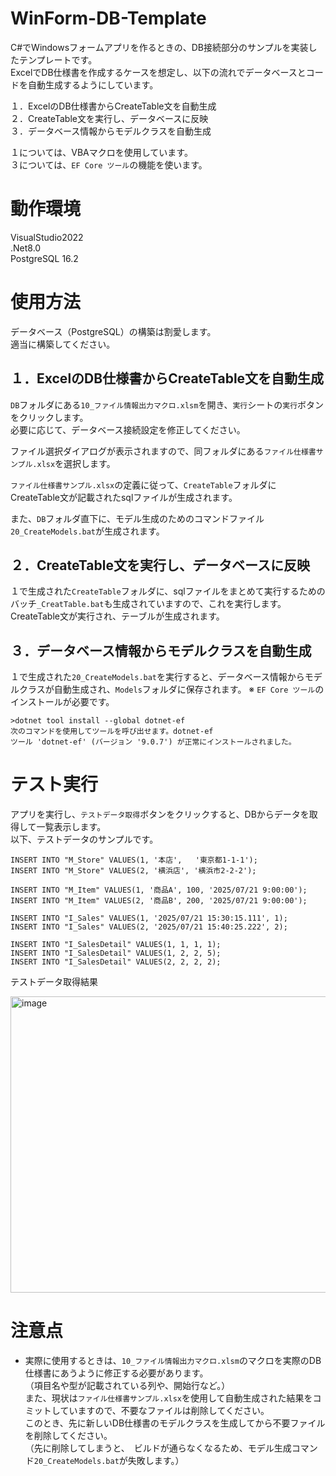 # WinForm-DB-Template
C#でWindowsフォームアプリを作るときの、DB接続部分のサンプルを実装したテンプレートです。  
ExcelでDB仕様書を作成するケースを想定し、以下の流れでデータベースとコードを自動生成するようにしています。  

１．ExcelのDB仕様書からCreateTable文を自動生成  
２．CreateTable文を実行し、データベースに反映  
３．データベース情報からモデルクラスを自動生成  

１については、VBAマクロを使用しています。  
３については、`EF Core ツール`の機能を使います。

# 動作環境
VisualStudio2022  
.Net8.0  
PostgreSQL 16.2  

# 使用方法

データベース（PostgreSQL）の構築は割愛します。  
適当に構築してください。  

## １．ExcelのDB仕様書からCreateTable文を自動生成  

`DB`フォルダにある`10_ファイル情報出力マクロ.xlsm`を開き、`実行`シートの`実行`ボタンをクリックします。  
必要に応じて、データベース接続設定を修正してください。  

ファイル選択ダイアログが表示されますので、同フォルダにある`ファイル仕様書サンプル.xlsx`を選択します。  

`ファイル仕様書サンプル.xlsx`の定義に従って、`CreateTable`フォルダにCreateTable文が記載されたsqlファイルが生成されます。

また、`DB`フォルダ直下に、モデル生成のためのコマンドファイル`20_CreateModels.bat`が生成されます。

## ２．CreateTable文を実行し、データベースに反映  

１で生成された`CreateTable`フォルダに、sqlファイルをまとめて実行するためのバッチ`_CreatTable.bat`も生成されていますので、これを実行します。  
CreateTable文が実行され、テーブルが生成されます。  

## ３．データベース情報からモデルクラスを自動生成  
１で生成された`20_CreateModels.bat`を実行すると、データベース情報からモデルクラスが自動生成され、`Models`フォルダに保存されます。
※ `EF Core ツール`のインストールが必要です。
```
>dotnet tool install --global dotnet-ef
次のコマンドを使用してツールを呼び出せます。dotnet-ef
ツール 'dotnet-ef' (バージョン '9.0.7') が正常にインストールされました。
```

# テスト実行
アプリを実行し、`テストデータ取得`ボタンをクリックすると、DBからデータを取得して一覧表示します。  
以下、テストデータのサンプルです。

```
INSERT INTO "M_Store" VALUES(1, '本店',   '東京都1-1-1');
INSERT INTO "M_Store" VALUES(2, '横浜店', '横浜市2-2-2');

INSERT INTO "M_Item" VALUES(1, '商品A', 100, '2025/07/21 9:00:00');
INSERT INTO "M_Item" VALUES(2, '商品B', 200, '2025/07/21 9:00:00');

INSERT INTO "I_Sales" VALUES(1, '2025/07/21 15:30:15.111', 1);
INSERT INTO "I_Sales" VALUES(2, '2025/07/21 15:40:25.222', 2);

INSERT INTO "I_SalesDetail" VALUES(1, 1, 1, 1);
INSERT INTO "I_SalesDetail" VALUES(1, 2, 2, 5);
INSERT INTO "I_SalesDetail" VALUES(2, 2, 2, 2);
```

テストデータ取得結果

<img width="1076" height="474" alt="image" src="https://github.com/user-attachments/assets/c7907ce3-b502-4d4b-8a80-e69c81254616" />

# 注意点
* 実際に使用するときは、`10_ファイル情報出力マクロ.xlsm`のマクロを実際のDB仕様書にあうように修正する必要があります。  
（項目名や型が記載されている列や、開始行など。）  
また、現状は`ファイル仕様書サンプル.xlsx`を使用して自動生成された結果をコミットしていますので、不要なファイルは削除してください。  
このとき、先に新しいDB仕様書のモデルクラスを生成してから不要ファイルを削除してください。  
（先に削除してしまうと、　ビルドが通らなくなるため、モデル生成コマンド`20_CreateModels.bat`が失敗します。）  



